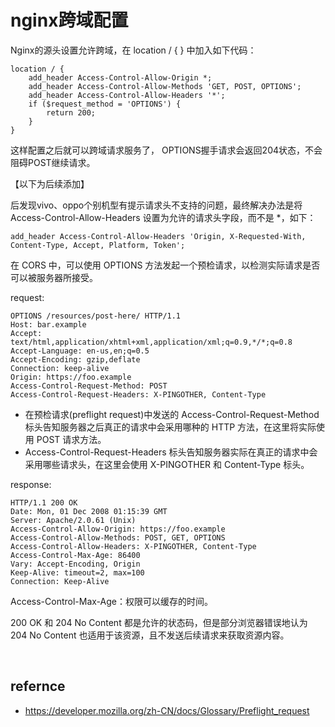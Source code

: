 # nginx跨域配置

Nginx的源头设置允许跨域，在 location / {  }  中加入如下代码：
```
location / {  
    add_header Access-Control-Allow-Origin *;
    add_header Access-Control-Allow-Methods 'GET, POST, OPTIONS';
    add_header Access-Control-Allow-Headers '*';
    if ($request_method = 'OPTIONS') {
        return 200;
    }
}
```
这样配置之后就可以跨域请求服务了， OPTIONS握手请求会返回204状态，不会阻碍POST继续请求。

【以下为后续添加】

后发现vivo、oppo个别机型有提示请求头不支持的问题，最终解决办法是将  Access-Control-Allow-Headers  设置为允许的请求头字段，而不是 *，如下：
```
add_header Access-Control-Allow-Headers 'Origin, X-Requested-With, Content-Type, Accept, Platform, Token';
```

在 CORS 中，可以使用 OPTIONS 方法发起一个预检请求，以检测实际请求是否可以被服务器所接受。

request:
```
OPTIONS /resources/post-here/ HTTP/1.1
Host: bar.example
Accept: text/html,application/xhtml+xml,application/xml;q=0.9,*/*;q=0.8
Accept-Language: en-us,en;q=0.5
Accept-Encoding: gzip,deflate
Connection: keep-alive
Origin: https://foo.example
Access-Control-Request-Method: POST
Access-Control-Request-Headers: X-PINGOTHER, Content-Type
```
- 在预检请求(preflight request)中发送的 Access-Control-Request-Method 标头告知服务器之后真正的请求中会采用哪种的 HTTP 方法，在这里将实际使用 POST 请求方法。
- Access-Control-Request-Headers 标头告知服务器实际在真正的请求中会采用哪些请求头，在这里会使用 X-PINGOTHER 和 Content-Type 标头。

response:
```
HTTP/1.1 200 OK
Date: Mon, 01 Dec 2008 01:15:39 GMT
Server: Apache/2.0.61 (Unix)
Access-Control-Allow-Origin: https://foo.example
Access-Control-Allow-Methods: POST, GET, OPTIONS
Access-Control-Allow-Headers: X-PINGOTHER, Content-Type
Access-Control-Max-Age: 86400
Vary: Accept-Encoding, Origin
Keep-Alive: timeout=2, max=100
Connection: Keep-Alive
```
Access-Control-Max-Age：权限可以缓存的时间。

200 OK 和 204 No Content 都是允许的状态码，但是部分浏览器错误地认为 204 No Content 也适用于该资源，且不发送后续请求来获取资源内容。

<br>

## refernce
- https://developer.mozilla.org/zh-CN/docs/Glossary/Preflight_request